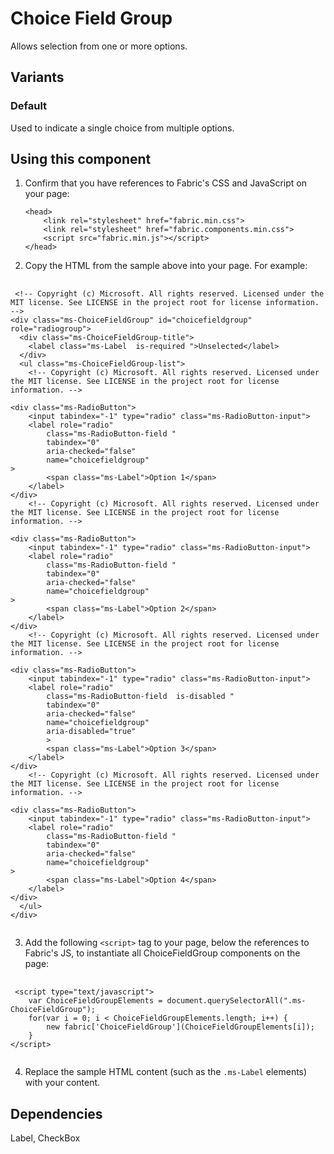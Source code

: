 # Choice Field Group
Allows selection from one or more options.

## Variants

### Default
Used to indicate a single choice from multiple options.




## Using this component
1. Confirm that you have references to Fabric's CSS and JavaScript on your page:
    ```
    <head> 
        <link rel="stylesheet" href="fabric.min.css">
        <link rel="stylesheet" href="fabric.components.min.css">
        <script src="fabric.min.js"></script>
    </head>
    ```
2. Copy the HTML from the sample above into your page. For example:

<pre>
    <code>
 &lt;!-- Copyright (c) Microsoft. All rights reserved. Licensed under the MIT license. See LICENSE in the project root for license information. --&gt;
&lt;div class&#x3D;&quot;ms-ChoiceFieldGroup&quot; id&#x3D;&quot;choicefieldgroup&quot; role&#x3D;&quot;radiogroup&quot;&gt;
  &lt;div class&#x3D;&quot;ms-ChoiceFieldGroup-title&quot;&gt;
    &lt;label class&#x3D;&quot;ms-Label  is-required &quot;&gt;Unselected&lt;/label&gt;
  &lt;/div&gt;
  &lt;ul class&#x3D;&quot;ms-ChoiceFieldGroup-list&quot;&gt;
    &lt;!-- Copyright (c) Microsoft. All rights reserved. Licensed under the MIT license. See LICENSE in the project root for license information. --&gt;

&lt;div class&#x3D;&quot;ms-RadioButton&quot;&gt; 
    &lt;input tabindex&#x3D;&quot;-1&quot; type&#x3D;&quot;radio&quot; class&#x3D;&quot;ms-RadioButton-input&quot;&gt;
    &lt;label role&#x3D;&quot;radio&quot;
        class&#x3D;&quot;ms-RadioButton-field &quot;
        tabindex&#x3D;&quot;0&quot;
        aria-checked&#x3D;&quot;false&quot;
        name&#x3D;&quot;choicefieldgroup&quot;
&gt;
        &lt;span class&#x3D;&quot;ms-Label&quot;&gt;Option 1&lt;/span&gt;
    &lt;/label&gt;
&lt;/div&gt; 
    &lt;!-- Copyright (c) Microsoft. All rights reserved. Licensed under the MIT license. See LICENSE in the project root for license information. --&gt;

&lt;div class&#x3D;&quot;ms-RadioButton&quot;&gt; 
    &lt;input tabindex&#x3D;&quot;-1&quot; type&#x3D;&quot;radio&quot; class&#x3D;&quot;ms-RadioButton-input&quot;&gt;
    &lt;label role&#x3D;&quot;radio&quot;
        class&#x3D;&quot;ms-RadioButton-field &quot;
        tabindex&#x3D;&quot;0&quot;
        aria-checked&#x3D;&quot;false&quot;
        name&#x3D;&quot;choicefieldgroup&quot;
&gt;
        &lt;span class&#x3D;&quot;ms-Label&quot;&gt;Option 2&lt;/span&gt;
    &lt;/label&gt;
&lt;/div&gt; 
    &lt;!-- Copyright (c) Microsoft. All rights reserved. Licensed under the MIT license. See LICENSE in the project root for license information. --&gt;

&lt;div class&#x3D;&quot;ms-RadioButton&quot;&gt; 
    &lt;input tabindex&#x3D;&quot;-1&quot; type&#x3D;&quot;radio&quot; class&#x3D;&quot;ms-RadioButton-input&quot;&gt;
    &lt;label role&#x3D;&quot;radio&quot;
        class&#x3D;&quot;ms-RadioButton-field  is-disabled &quot;
        tabindex&#x3D;&quot;0&quot;
        aria-checked&#x3D;&quot;false&quot;
        name&#x3D;&quot;choicefieldgroup&quot;
        aria-disabled&#x3D;&quot;true&quot;
        &gt;
        &lt;span class&#x3D;&quot;ms-Label&quot;&gt;Option 3&lt;/span&gt;
    &lt;/label&gt;
&lt;/div&gt; 
    &lt;!-- Copyright (c) Microsoft. All rights reserved. Licensed under the MIT license. See LICENSE in the project root for license information. --&gt;

&lt;div class&#x3D;&quot;ms-RadioButton&quot;&gt; 
    &lt;input tabindex&#x3D;&quot;-1&quot; type&#x3D;&quot;radio&quot; class&#x3D;&quot;ms-RadioButton-input&quot;&gt;
    &lt;label role&#x3D;&quot;radio&quot;
        class&#x3D;&quot;ms-RadioButton-field &quot;
        tabindex&#x3D;&quot;0&quot;
        aria-checked&#x3D;&quot;false&quot;
        name&#x3D;&quot;choicefieldgroup&quot;
&gt;
        &lt;span class&#x3D;&quot;ms-Label&quot;&gt;Option 4&lt;/span&gt;
    &lt;/label&gt;
&lt;/div&gt; 
  &lt;/ul&gt;
&lt;/div&gt; 
    </code>
</pre>

3. Add the following `<script>` tag to your page, below the references to Fabric's JS, to instantiate all ChoiceFieldGroup components on the page:

<pre>
    <code>
 &lt;script type&#x3D;&quot;text/javascript&quot;&gt;
    var ChoiceFieldGroupElements &#x3D; document.querySelectorAll(&quot;.ms-ChoiceFieldGroup&quot;);
    for(var i &#x3D; 0; i &lt; ChoiceFieldGroupElements.length; i++) {
        new fabric[&#x27;ChoiceFieldGroup&#x27;](ChoiceFieldGroupElements[i]);
    }
&lt;/script&gt;
    </code>
</pre>

4. Replace the sample HTML content (such as the `.ms-Label` elements) with your content.


## Dependencies
Label, CheckBox